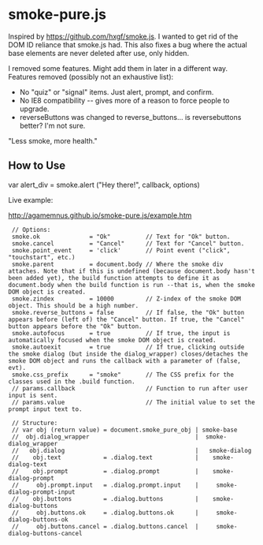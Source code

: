 smoke-pure.js
===============

Inspired by https://github.com/hxgf/smoke.js. I wanted to get rid of the DOM ID reliance that smoke.js had. This also fixes a bug where the actual base elements are never deleted after use, only hidden.

I removed some features. Might add them in later in a different way. Features removed (possibly not an exhaustive list):
* No "quiz" or "signal" items. Just alert, prompt, and confirm.
* No IE8 compatibility -- gives more of a reason to force people to upgrade.
* reverseButtons was changed to reverse_buttons... is reversebuttons better? I'm not sure.

"Less smoke, more health."


How to Use
-----------

var alert_div = smoke.alert ("Hey there!", callback, options)

Live example:

http://agamemnus.github.io/smoke-pure.js/example.htm


````
 // Options:
 smoke.ok              = "Ok"          // Text for "Ok" button.
 smoke.cancel          = "Cancel"      // Text for "Cancel" button.
 smoke.point_event     = 'click'       // Point event ("click", "touchstart", etc.)
 smoke.parent          = document.body // Where the smoke div attaches. Note that if this is undefined (because document.body hasn't been added yet), the build function attempts to define it as document.body when the build function is run --that is, when the smoke DOM object is created.
 smoke.zindex          = 10000         // Z-index of the smoke DOM object. This should be a high number.
 smoke.reverse_buttons = false         // If false, the "Ok" button appears before (left of) the "Cancel" button. If true, the "Cancel" button appears before the "Ok" button.
 smoke.autofocus       = true          // If true, the input is automatically focused when the smoke DOM object is created.
 smoke.autoexit        = true          // If true, clicking outside the smoke dialog (but inside the dialog_wrapper) closes/detaches the smoke DOM object and runs the callback with a parameter of (false, evt).
 smoke.css_prefix      = "smoke"       // The CSS prefix for the classes used in the .build function.
 // params.callback                    // Function to run after user input is sent.
 // params.value                       // The initial value to set the prompt input text to.
 
 // Structure:
 // var obj (return value) = document.smoke_pure_obj | smoke-base
 //  obj.dialog_wrapper                              |  smoke-dialog_wrapper
 //   obj.dialog                                     |   smoke-dialog
 //    obj.text            = .dialog.text            |    smoke-dialog-text
 //    obj.prompt          = .dialog.prompt          |    smoke-dialog-prompt
 //     obj.prompt.input   = .dialog.prompt.input    |     smoke-dialog-prompt-input
 //    obj.buttons         = .dialog.buttons         |    smoke-dialog-buttons
 //     obj.buttons.ok     = .dialog.buttons.ok      |     smoke-dialog-buttons-ok
 //     obj.buttons.cancel = .dialog.buttons.cancel  |     smoke-dialog-buttons-cancel
````
